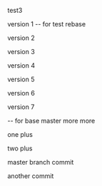 test3

version 1 -- for test rebase 

version 2

version 3

version 4

version 5

version 6

version 7

-- for base master more more

one plus 

two plus 

master branch commit 

another commit 
